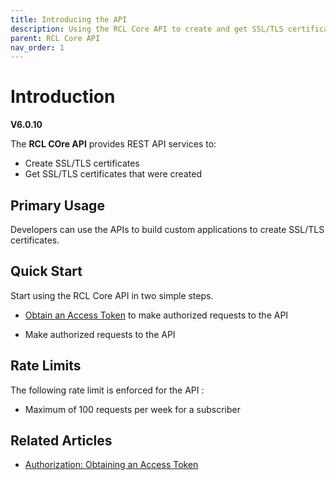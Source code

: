 ```yaml
---
title: Introducing the API
description: Using the RCL Core API to create and get SSL/TLS certificates
parent: RCL Core API
nav_order: 1
---
```


# Introduction
**V6.0.10**

The **RCL COre API** provides REST API services to:

- Create SSL/TLS certificates
- Get SSL/TLS certificates that were created 


## Primary Usage

Developers can use the APIs to build custom applications to create SSL/TLS certificates.

## Quick Start

Start using the RCL Core API in two simple steps.

- [Obtain an Access Token](./authorization.md) to make authorized requests to the API

- Make authorized requests to the API

## Rate Limits

The following rate limit is enforced for the API :

- Maximum of 100 requests per week for a subscriber

## Related Articles

- [Authorization: Obtaining an Access Token](./authorization.md)
